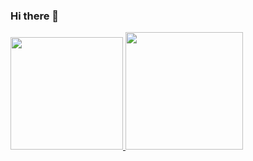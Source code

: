 ### Hi there 👋

<!--
**cmagaldi79/cmagaldi79** is a ✨ _special_ ✨ repository because its `README.md` (this file) appears on your GitHub profile.

Here are some ideas to get you started:

- 🔭 I’m currently working on ...
- 🌱 I’m currently learning ...
- 👯 I’m looking to collaborate on ...
- 🤔 I’m looking for help with ...
- 💬 Ask me about ...
- 📫 How to reach me: ...
- 😄 Pronouns: ...
- ⚡ Fun fact: ...
-->

<div>
	<a href="https://github.com/cmagaldi79">
	<img height="180em" src="https://github-readme-stats.vercel.app/api?username=cmagaldi79&show_icons=true@include_all_commits=true&count_private=true&theme=dark"/>
	<img height="188em" src="https://github-readme-stats.vercel.app/api/top-langs/?username=cmagaldi79&layout=compact@langs_count-16&theme=dark"/>
<div>
